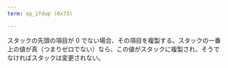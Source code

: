 ```yaml
---
term: op_ifdup (0x73)

---
```

スタックの先頭の項目が 0 でない場合、その項目を複製する。スタックの一番上の値が真（つまりゼロでない）なら、この値がスタックに複製され、そうでなければスタックは変更されない。